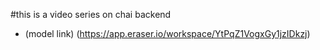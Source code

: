 #this is a video series on chai backend 

-  (model link) (https://app.eraser.io/workspace/YtPqZ1VogxGy1jzIDkzj)

